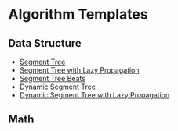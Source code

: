 # Algorithm Templates


## Data Structure 

 - [Segment Tree](./datastructure/segment_tree/)
 - [Segment Tree with Lazy Propagation]()
 - [Segment Tree Beats]()
 - [Dynamic Segment Tree]()
 - [Dynamic Segment Tree with Lazy Propagation]()

## Math
